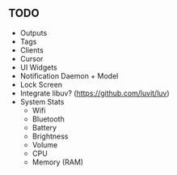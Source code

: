 ## TODO

- Outputs
- Tags
- Clients
- Cursor
- UI Widgets
- Notification Daemon + Model
- Lock Screen
- Integrate libuv? (https://github.com/luvit/luv)
- System Stats
  - Wifi
  - Bluetooth
  - Battery
  - Brightness
  - Volume
  - CPU
  - Memory (RAM)
